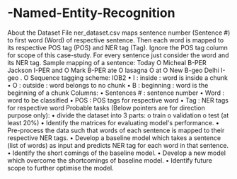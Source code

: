 # -Named-Entity-Recognition

About the Dataset
File ner_dataset.csv maps sentence number (Sentence #) to first word (Word) of respective sentence. Then
each word is mapped to its respective POS tag (POS) and NER tag (Tag). Ignore the POS tag column for scope of
this case-study. For every sentence just consider the word and its NER tag.
Sample mapping of a sentence:
Today O
Micheal B-PER
Jackson I-PER
and O
Mark B-PER
ate O
lasagna O
at O
New B-geo
Delhi I-geo
. O
Sequence tagging scheme: IOB2
• I : inside : word is inside a chunk
• O : outside : word belongs to no chunk
• B : beginning : word is the beginning of a chunk
Columns:
• Sentences # : sentence number
• Word : word to be classified
• POS : POS tags for respective word
• Tag : NER tags for respective word
Probable tasks (Below pointers are for direction purpose only):
• divide the dataset into 3 parts:
o train
o validation
o test (at least 20%)
• Identify the matrices for evaluating model's performance.
• Pre-process the data such that words of each sentence is mapped to their respective NER
tags.
• Develop a baseline model which takes a sentence (list of words) as input and predicts NER
tag for each word in that sentence.
• Identify the short comings of the baseline model.
• Develop a new model which overcome the shortcomings of baseline model.
• Identify future scope to further optimise the model.
